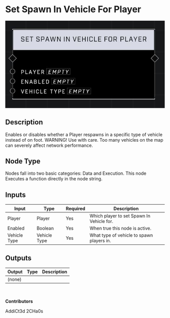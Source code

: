 # Set Spawn In Vehicle For Player
![](../../../.gitbook/assets/set-spawn-in-vehicle-for-player.JPG)
## Description
Enables or disables whether a Player respawns in a specific type of vehicle instead of on foot. WARNING! Use with care. Too many vehicles on the map can severely affect network performance.

## Node Type
Nodes fall into two basic categories: Data and Execution. This node Executes a function directly in the node string.

## Inputs
| Input | Type | Required | Description |
|------------------|------------------|----------|--------------------------------------------------------------|
| Player | Player | Yes | Which player to set Spawn In Vehicle for. |
| Enabled | Boolean | Yes | When true this node is active. |
| Vehicle Type | Vehicle Type | Yes | What type of vehicle to spawn players in. |

## Outputs
| Output | Type | Description |
|------------------|------------------|--------------------------------------------------------------|
| (none) | | |

\
\
**Contributors**

AddiCt3d 2CHa0s
